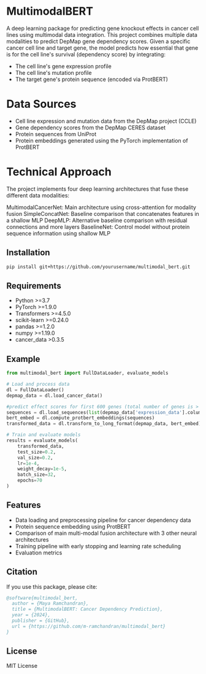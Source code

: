 # MultimodalBERT

A deep learning package for predicting gene knockout effects in cancer cell lines using multimodal data integration. This project combines multiple data modalities to predict DepMap gene dependency scores.
Given a specific cancer cell line and target gene, the model predicts how essential that gene is for the cell line's survival (dependency score) by integrating:

- The cell line's gene expression profile
- The cell line's mutation profile
- The target gene's protein sequence (encoded via ProtBERT)

# Data Sources

- Cell line expression and mutation data from the DepMap project (CCLE)
- Gene dependency scores from the DepMap CERES dataset
- Protein sequences from UniProt
- Protein embeddings generated using the PyTorch implementation of ProtBERT

# Technical Approach

The project implements four deep learning architectures that fuse these different data modalities:

MultimodalCancerNet: Main architecture using cross-attention for modality fusion
SimpleConcatNet: Baseline comparison that concatenates features in a shallow MLP 
DeepMLP: Alternative baseline comparison with residual connections and more layers
BaselineNet: Control model without protein sequence information using shallow MLP 

## Installation

```bash
pip install git+https://github.com/yourusername/multimodal_bert.git
```

## Requirements

- Python >=3.7
- PyTorch >=1.9.0
- Transformers >=4.5.0
- scikit-learn >=0.24.0
- pandas >=1.2.0
- numpy >=1.19.0
- cancer_data >0.3.5

## Example

```python
from multimodal_bert import FullDataLoader, evaluate_models

# Load and process data
dl = FullDataLoader()
depmap_data = dl.load_cancer_data()

#predict effect scores for first 600 genes (total number of genes is > 16,000)
sequences = dl.load_sequences(list(depmap_data['expression_data'].columns)[:600])
bert_embed = dl.compute_protbert_embeddings(sequences)
transformed_data = dl.transform_to_long_format(depmap_data, bert_embed)

# Train and evaluate models
results = evaluate_models(
    transformed_data,
    test_size=0.2,
    val_size=0.2,
    lr=1e-4,
    weight_decay=1e-5,
    batch_size=32,
    epochs=70
)
```

## Features

- Data loading and preprocessing pipeline for cancer dependency data
- Protein sequence embedding using ProtBERT
- Comparison of main multi-modal fusion architecture with 3 other neural architectures
- Training pipeline with early stopping and learning rate scheduling
- Evaluation metrics

## Citation

If you use this package, please cite:

```bibtex
@software{multimodal_bert,
  author = {Maya Ramchandran},
  title = {MultimodalBERT: Cancer Dependency Prediction},
  year = {2024},
  publisher = {GitHub},
  url = {https://github.com/m-ramchandran/multimodal_bert}
}
```

## License

MIT License